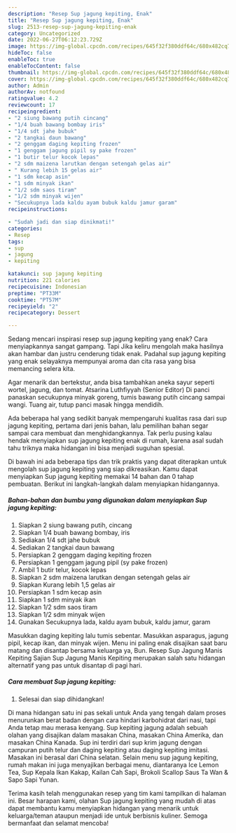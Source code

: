 ```yaml
---
description: "Resep Sup jagung kepiting, Enak"
title: "Resep Sup jagung kepiting, Enak"
slug: 2513-resep-sup-jagung-kepiting-enak
category: Uncategorized
date: 2022-06-27T06:12:23.729Z
image: https://img-global.cpcdn.com/recipes/645f32f380ddf64c/680x482cq70/sup-jagung-kepiting-foto-resep-utama.jpg
hideToc: false
enableToc: true
enableTocContent: false
thumbnail: https://img-global.cpcdn.com/recipes/645f32f380ddf64c/680x482cq70/sup-jagung-kepiting-foto-resep-utama.jpg
cover: https://img-global.cpcdn.com/recipes/645f32f380ddf64c/680x482cq70/sup-jagung-kepiting-foto-resep-utama.jpg
author: Admin
authorAv: notfound
ratingvalue: 4.2
reviewcount: 17
recipeingredient:
- "2 siung bawang putih cincang"
- "1/4 buah bawang bombay iris"
- "1/4 sdt jahe bubuk"
- "2 tangkai daun bawang"
- "2 genggam daging kepiting frozen"
- "1 genggam jagung pipil sy pake frozen"
- "1 butir telur kocok lepas"
- "2 sdm maizena larutkan dengan setengah gelas air"
- " Kurang lebih 15 gelas air"
- "1 sdm kecap asin"
- "1 sdm minyak ikan"
- "1/2 sdm saos tiram"
- "1/2 sdm minyak wijen"
- "Secukupnya lada kaldu ayam bubuk kaldu jamur garam"
recipeinstructions:

- "Sudah jadi dan siap dinikmati!"
categories:
- Resep
tags:
- sup
- jagung
- kepiting

katakunci: sup jagung kepiting 
nutrition: 221 calories
recipecuisine: Indonesian
preptime: "PT33M"
cooktime: "PT57M"
recipeyield: "2"
recipecategory: Dessert

---
```



Sedang mencari inspirasi resep sup jagung kepiting yang enak? Cara menyiapkannya sangat gampang. Tapi Jika keliru mengolah maka hasilnya akan hambar dan justru cenderung tidak enak. Padahal sup jagung kepiting yang enak selayaknya mempunyai aroma dan cita rasa yang bisa memancing selera kita.


Agar menarik dan bertekstur, anda bisa tambahkan aneka sayur seperti wortel, jagung, dan tomat. Atsarina Luthfiyyah (Senior Editor) Di panci panaskan secukupnya minyak goreng, tumis bawang putih cincang sampai wangi. Tuang air, tutup panci masak hingga mendidih.

Ada beberapa hal yang sedikit banyak mempengaruhi kualitas rasa dari sup jagung kepiting, pertama dari jenis bahan, lalu pemilihan bahan segar sampai cara membuat dan menghidangkannya. Tak perlu pusing kalau hendak menyiapkan sup jagung kepiting enak di rumah, karena asal sudah tahu triknya maka hidangan ini bisa menjadi suguhan spesial.


Di bawah ini ada beberapa tips dan trik praktis yang dapat diterapkan untuk mengolah sup jagung kepiting yang siap dikreasikan. Kamu dapat menyiapkan Sup jagung kepiting memakai 14 bahan dan 0 tahap pembuatan. Berikut ini langkah-langkah dalam menyiapkan hidangannya.

<!--inarticleads1-->

##### Bahan-bahan dan bumbu yang digunakan dalam menyiapkan Sup jagung kepiting:

1. Siapkan 2 siung bawang putih, cincang
1. Siapkan 1/4 buah bawang bombay, iris
1. Sediakan 1/4 sdt jahe bubuk
1. Sediakan 2 tangkai daun bawang
1. Persiapkan 2 genggam daging kepiting frozen
1. Persiapkan 1 genggam jagung pipil (sy pake frozen)
1. Ambil 1 butir telur, kocok lepas
1. Siapkan 2 sdm maizena larutkan dengan setengah gelas air
1. Siapkan  Kurang lebih 1,5 gelas air
1. Persiapkan 1 sdm kecap asin
1. Siapkan 1 sdm minyak ikan
1. Siapkan 1/2 sdm saos tiram
1. Siapkan 1/2 sdm minyak wijen
1. Gunakan Secukupnya lada, kaldu ayam bubuk, kaldu jamur, garam


Masukkan daging kepiting lalu tumis sebentar. Masukkan asparagus, jagung pipil, kecap ikan, dan minyak wijen. Menu ini paling enak disajikan saat baru matang dan disantap bersama keluarga ya, Bun. Resep Sup Jagung Manis Kepiting Sajian Sup Jagung Manis Kepiting merupakan salah satu hidangan alternatif yang pas untuk disantap di pagi hari. 

<!--inarticleads2-->

##### Cara membuat Sup jagung kepiting:


1. Selesai dan siap dihidangkan!

Di mana hidangan satu ini pas sekali untuk Anda yang tengah dalam proses menurunkan berat badan dengan cara hindari karbohidrat dari nasi, tapi Anda tetap mau merasa kenyang. Sup kepiting jagung adalah sebuah olahan yang disajikan dalam masakan China, masakan China Amerika, dan masakan China Kanada. Sup ini terdiri dari sup krim jagung dengan campuran putih telur dan daging kepiting atau daging kepiting imitasi. Masakan ini berasal dari China selatan. Selain menu sup jagung kepiting, rumah makan ini juga menyajikan berbagai menu, diantaranya Ice Lemon Tea, Sup Kepala Ikan Kakap, Kailan Cah Sapi, Brokoli Scallop Saus Ta Wan &amp; Sapo Sapi Yunan. 

Terima kasih telah menggunakan resep yang tim kami tampilkan di halaman ini. Besar harapan kami, olahan Sup jagung kepiting yang mudah di atas dapat membantu kamu menyiapkan hidangan yang menarik untuk keluarga/teman ataupun menjadi ide untuk berbisnis kuliner. Semoga bermanfaat dan selamat mencoba!
